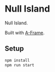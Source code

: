 # Null Island

Null Island.

Built with [A-Frame](https://aframe.io).

## Setup

```sh
npm install
npm run start
```
